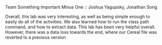 Team Something Important Minus One :: Joshua Yagupsky, Jonathan Song

Overall, this lab was very interesting, as well as being simple enough to easily do all of the activities. We also learned how to run the class path command, and how to extract data. This lab has been very helpful overall. However, there was a data loss towards the end, where our Cereal file was reverted to a previous version
